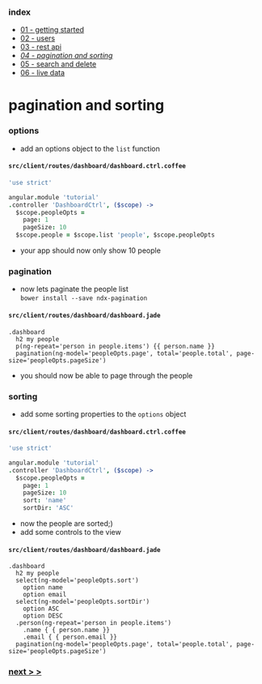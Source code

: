### index
- [01 - getting started](https://ndxbxrme.github.io/ndx-framework/docs/tutorial/01_getting_started)
- [02 - users](https://ndxbxrme.github.io/ndx-framework/docs/tutorial/02_users)
- [03 - rest api](https://ndxbxrme.github.io/ndx-framework/docs/tutorial/03_restapi)
- _[04 - pagination and sorting](https://ndxbxrme.github.io/ndx-framework/docs/tutorial/04_paging_and_sorting)_
- [05 - search and delete](https://ndxbxrme.github.io/ndx-framework/docs/tutorial/05_search_and_delete)
- [06 - live data](https://ndxbxrme.github.io.ndx-framework/docs/tutorial/06_live_data)

# pagination and sorting
### options
- add an options object to the `list` function  

#### `src/client/routes/dashboard/dashboard.ctrl.coffee`  

```coffeescript
'use strict'

angular.module 'tutorial'
.controller 'DashboardCtrl', ($scope) ->
  $scope.peopleOpts =
    page: 1
    pageSize: 10
  $scope.people = $scope.list 'people', $scope.peopleOpts
```

- your app should now only show 10 people  

### pagination
- now lets paginate the people list  
`bower install --save ndx-pagination`  

#### `src/client/routes/dashboard/dashboard.jade` 

```pug
.dashboard
  h2 my people
  p(ng-repeat='person in people.items') {{ person.name }}
  pagination(ng-model='peopleOpts.page', total='people.total', page-size='peopleOpts.pageSize')
```
- you should now be able to page through the people  

### sorting
- add some sorting properties to the `options` object

#### `src/client/routes/dashboard/dashboard.ctrl.coffee`  

```coffeescript
'use strict'

angular.module 'tutorial'
.controller 'DashboardCtrl', ($scope) ->
  $scope.peopleOpts =
    page: 1
    pageSize: 10
    sort: 'name'
    sortDir: 'ASC'
```   

- now the people are sorted;)
- add some controls to the view

#### `src/client/routes/dashboard/dashboard.jade` 

```pug
.dashboard
  h2 my people
  select(ng-model='peopleOpts.sort')
    option name
    option email
  select(ng-model='peopleOpts.sortDir')
    option ASC
    option DESC
  .person(ng-repeat='person in people.items') 
    .name { { person.name }}
    .email { { person.email }}
  pagination(ng-model='peopleOpts.page', total='people.total', page-size='peopleOpts.pageSize')
```

### [next > >](https://ndxbxrme.github.io/ndx-framework/docs/tutorial/05_search_and_delete)